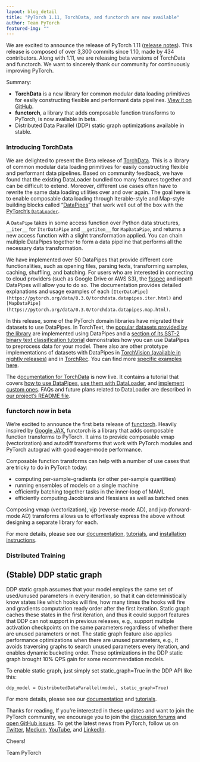 ```yaml
---
layout: blog_detail
title: "PyTorch 1.11, TorchData, and functorch are now available"
author: Team PyTorch
featured-img: ""
---
```


We are excited to announce the release of PyTorch 1.11 ([release notes](https://github.com/pytorch/pytorch/releases/tag/v1.11.0)). This release is composed of over 3,300 commits since 1.10, made by 434 contributors. Along with 1.11, we are releasing beta versions of TorchData and functorch.  We want to sincerely thank our community for continuously improving PyTorch.

Summary:

* **TorchData** is a new library for common modular data loading primitives for easily constructing flexible and performant data pipelines. [View it on GitHub](https://github.com/pytorch/data).
* **functorch**, a library that adds composable function transforms to PyTorch, is now available in beta.
* Distributed Data Parallel (DDP) static graph optimizations available in stable.

### Introducing TorchData

We are delighted to present the Beta release of [TorchData](https://github.com/pytorch/data). This is a library of common modular data loading primitives for easily constructing flexible and performant data pipelines. Based on community feedback, we have found that the existing DataLoader bundled too many features together and can be difficult to extend. Moreover, different use cases often have to rewrite the same data loading utilities over and over again. The goal here is to enable composable data loading through Iterable-style and Map-style building blocks called “[DataPipes](https://github.com/pytorch/data#what-are-datapipes)” that work well out of the box with the [PyTorch’s `DataLoader`](https://pytorch.org/docs/stable/data.html#torch.utils.data.DataLoader).

A `DataPipe` takes in some access function over Python data structures, `__iter__` for `IterDataPipe` and `__getitem__` for `MapDataPipe`, and returns a new access function with a slight transformation applied. You can chain multiple DataPipes together to form a data pipeline that performs all the necessary data transformation.

We have implemented over 50 DataPipes that provide different core functionalities, such as opening files, parsing texts, transforming samples, caching, shuffling, and batching. For users who are interested in connecting to cloud providers (such as Google Drive or AWS S3), the [fsspec](https://pytorch.org/data/0.3.0/torchdata.datapipes.iter.html#io-datapipes) and iopath DataPipes will allow you to do so. The documentation provides detailed explanations and usage examples of each `[IterDataPipe](https://pytorch.org/data/0.3.0/torchdata.datapipes.iter.html)` and `[MapDataPipe](https://pytorch.org/data/0.3.0/torchdata.datapipes.map.html)`.

In this release, some of the PyTorch domain libraries have migrated their datasets to use DataPipes. In TorchText, the [popular datasets provided by the library](https://github.com/pytorch/text/tree/release/0.12/torchtext/datasets) are implemented using DataPipes and a [section of its SST-2 binary text classification tutorial](https://pytorch.org/text/0.12.0/tutorials/sst2_classification_non_distributed.html#dataset) demonstrates how you can use DataPipes to preprocess data for your model. There also are other prototype implementations of datasets with DataPipes in [TorchVision (available in nightly releases)](https://github.com/pytorch/vision/tree/main/torchvision/prototype/datasets/_builtin) and in [TorchRec](https://pytorch.org/torchrec/torchrec.datasets.html). You can find more [specific examples here](https://pytorch.org/data/0.3.0/examples.html).

The d[ocumentation for TorchData](https://pytorch.org/data) is now live. It contains a tutorial that covers [how to use DataPipes](https://pytorch.org/data/0.3.0/tutorial.html#using-datapipes), [use them with DataLoader](https://pytorch.org/data/0.3.0/tutorial.html#working-with-dataloader), and [implement custom ones](https://pytorch.org/data/0.3.0/tutorial.html#implementing-a-custom-datapipe). FAQs and future plans related to DataLoader are described in [our project’s README file](https://github.com/pytorch/data#readme).

### functorch now in beta

We’re excited to announce the first beta release of [functorch](https://github.com/pytorch/functorch). Heavily inspired by [Google JAX](https://github.com/google/jax), functorch is a library that adds composable function transforms to PyTorch. It aims to provide composable vmap (vectorization) and autodiff transforms that work with PyTorch modules and PyTorch autograd with good eager-mode performance.

Composable function transforms can help with a number of use cases that are tricky to do in PyTorch today:

* computing per-sample-gradients (or other per-sample quantities)
* running ensembles of models on a single machine
* efficiently batching together tasks in the inner-loop of MAML
* efficiently computing Jacobians and Hessians as well as batched ones

Composing vmap (vectorization), vjp (reverse-mode AD), and jvp (forward-mode AD) transforms allows us to effortlessly express the above without designing a separate library for each.

For more details, please see our [documentation](https://pytorch.org/functorch/), [tutorials](https://pytorch.org/functorch), and [installation instructions](https://pytorch.org/functorch/stable/install.html).

### Distributed Training

## (Stable) DDP static graph

DDP static graph assumes that your model employs the same set of used/unused parameters in every iteration, so that it can deterministically know states like which hooks will fire, how many times the hooks will fire and gradients computation ready order after the first iteration. Static graph caches these states in the first iteration, and thus it could support features that DDP can not support in previous releases, e.g., support multiple activation checkpoints on the same parameters regardless of whether there are unused parameters or not. The static graph feature also applies performance optimizations when there are unused parameters, e.g., it avoids traversing graphs to search unused parameters every iteration, and enables dynamic bucketing order. These optimizations in the DDP static graph brought 10% QPS gain for some recommendation models.

To enable static graph, just simply set static_graph=True in the DDP API like this:

```
ddp_model = DistributedDataParallel(model, static_graph=True)
```

For more details, please see our [documentation](https://pytorch.org/docs/master/generated/torch.nn.parallel.DistributedDataParallel.html) and [tutorials](https://pytorch.org/tutorials/intermediate/ddp_tutorial.html).

Thanks for reading, If you’re interested in these updates and want to join the PyTorch community, we encourage you to join the [discussion forums](https://discuss.pytorch.org/) and [open GitHub issues](https://github.com/pytorch/pytorch/issues). To get the latest news from PyTorch, follow us on [Twitter](https://twitter.com/PyTorch), [Medium](https://medium.com/pytorch), [YouTube](https://www.youtube.com/pytorch), and [LinkedIn](https://www.linkedin.com/company/pytorch).

Cheers!

Team PyTorch


<div class="pytorch-content-right">
    <div class="pytorch-right-menu">
        <div class="pytorch-side-scroll">
            <ul>
                <li>
                    <a class="reference internal title-link has-children" href="#introducing-torchdata">Introducing TorchData</a>
                </li>
                  <li>
                    <a class="reference internal title-link has-children" href="#functorch-now-in-beta">functorch now in beta</a>
                </li>
<li>
                    <a class="reference internal title-link has-children" href="#distributed-training">Distributed Training</a>
                </li>
<li>
                    <a class="reference internal title-link has-children" href="#stable-ddp-static-graph">(Stable) DDP static graph</a>
                </li>		
            </ul>
        </div>
    </div>
</div>
<style>
    article.pytorch-article {
        position: relative;
    }
    .pytorch-content-right {
        position: absolute;
        top: 1.8%;
        right: -27%;
    }
    article.pytorch-article .pytorch-content-right ul {
        padding-left: 1rem;
        list-style-type: none;
        margin: 0;
    }
    article.pytorch-article .pytorch-content-right ul li {
        margin-bottom: 0;
    }
    article.pytorch-article .pytorch-content-right ul>li>a {
        color: #262626;
        font-weight: 500;
        font-size: 0.825rem;
    }
    article.pytorch-article .pytorch-content-right ul>li>ul>li>a {
        color: #6c6c6d;
        font-weight: 400;
    }
</style>
